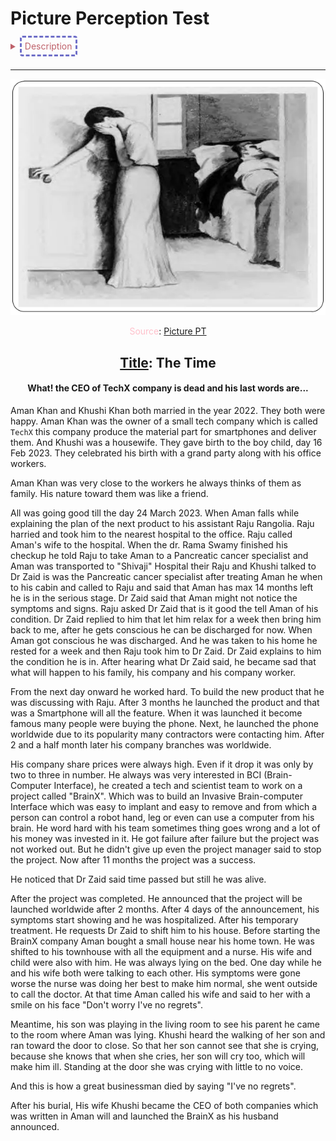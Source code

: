 # Picture Perception Test
<details>  
	<summary style="color:#bf616a;-webkit-user-select: none; -khtml-user-select: none; -moz-user-select: none; -ms-user-select: none; -o-user-select: none; user-select: none; margin-bottom:15px;cursor:pointer"><span style="border: 3px; border-color: #6f6fc8; border-style: dashed;padding:5px;border-radius:4px;">Description</span></summary>
	 <ul>
		 <li>Providing students a few picture and let them choose one picture and write a story based on one’s perception.</li>
		<li>Applying mind-mapping technique, creativity, critical thinking skills.</li>
	</ul>
</details>
 

---



![Picture PT](../../../assets/images/picperc.png)

<p align="center"><span style="color:pink">Source</span>: <a href="https://image.slidesharecdn.com/standarizedtests-121230001331-phpapp01/95/standarized-tools-9-638.jpg?cb=1356826549" target="_blank">Picture PT</a></p>


<h2 align="center" style="color:"><u>Title</u>: The Time</h2>

<h4 align="center">What! the CEO of TechX company is dead and his last words are...</h3>

Aman Khan and Khushi Khan both married in the year 2022. They both were happy. Aman Khan was the owner of a small tech company which is called `TechX` this company produce the material part for smartphones and deliver them. And Khushi was a housewife. They gave birth to the boy child, day 16 Feb 2023. They celebrated his birth with a grand party along with his office workers.

Aman Khan was very close to the workers he always thinks of them as family. His nature toward them was like a friend.

All was going good till the day 24 March 2023. When Aman falls while explaining the plan of the next product to his assistant Raju Rangolia. Raju harried and took him to the nearest hospital to the office. Raju called Aman's wife to the hospital. When the dr. Rama Swamy finished his checkup he told Raju to take Aman to a
Pancreatic cancer specialist and Aman was transported to  "Shivaji"  Hospital their Raju and Khushi talked to Dr Zaid is was the Pancreatic cancer specialist after treating Aman he when to his cabin and called to Raju and said that Aman has max 14 months left he is in the serious stage. Dr Zaid said that Aman might not notice the symptoms and signs. Raju asked Dr Zaid that is it good the tell Aman of his condition. Dr Zaid replied to him that let him relax for a week then bring him back to me, after he gets conscious he can be discharged for now. When Aman got conscious he was discharged. And he was taken to his home he rested for a week and then Raju took him to Dr Zaid. Dr Zaid explains to him the condition he is in. After hearing what Dr Zaid said, he became sad that what will happen to his family, his company and his company worker.

From the next day onward he worked hard. To build the new product that he was discussing with Raju. After 3 months he launched the product and that was a Smartphone will all the feature. When it was launched it become famous many people were buying the phone. Next, he launched the phone worldwide due to its popularity many contractors were contacting him. After 2 and a half month later his company branches was worldwide.

His company share prices were always high. Even if it drop it was only by two to three in number. He always was very interested in BCI (Brain-Computer Interface), he created a tech and scientist team to work on a project called "BrainX".
Which was to build an Invasive Brain-computer Interface which was easy to implant and easy to remove and from which a person can control a robot hand, leg or even can use a computer from his brain. He word hard with his team sometimes thing goes wrong and a lot of his money was invested in it. He got failure after failure but the project was not worked out. But he didn't give up even the project manager said to stop the project. Now after 11 months the project was a success. 

He noticed that Dr Zaid said time passed but still he was alive.

After the project was completed. He announced that the project will be launched worldwide after 2 months. After 4 days of the announcement, his symptoms start showing and he was hospitalized. After his temporary treatment. He requests Dr Zaid to shift him to his house. Before starting the BrainX company Aman bought a small house near his home town. He was shifted to his townhouse with all the equipment and a nurse. His wife and child were also with him. He was always lying on the bed. One day while he and his wife both were talking to each other. His symptoms were gone worse the nurse was doing her best to make him normal, she went outside to call the doctor. At that time Aman called his wife and said to her with a smile on his face "Don't worry I've no regrets".

Meantime, his son was playing in the living room to see his parent he came to the room where Aman was lying. Khushi heard the walking of her son and ran toward the door to close. So that her son cannot see that she is crying, because she knows that when she cries, her son will cry too, which will make him ill. Standing at the door she was crying with little to no voice.

And this is how a great businessman died by saying "I've no regrets".

After his burial,
His wife Khushi became the CEO of both companies which was written in Aman will and launched the BrainX as his husband announced.
